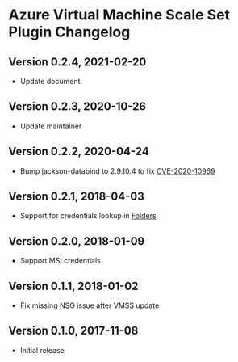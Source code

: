 # Azure Virtual Machine Scale Set Plugin Changelog


## Version 0.2.4, 2021-02-20
* Update document

## Version 0.2.3, 2020-10-26
* Update maintainer

## Version 0.2.2, 2020-04-24
* Bump jackson-databind to 2.9.10.4 to fix [CVE-2020-10969](https://github.com/advisories/GHSA-758m-v56v-grj4)

## Version 0.2.1, 2018-04-03
* Support for credentials lookup in [Folders](https://plugins.jenkins.io/cloudbees-folder)

## Version 0.2.0, 2018-01-09
* Support MSI credentials

## Version 0.1.1, 2018-01-02
* Fix missing NSG issue after VMSS update

## Version 0.1.0, 2017-11-08
* Initial release
